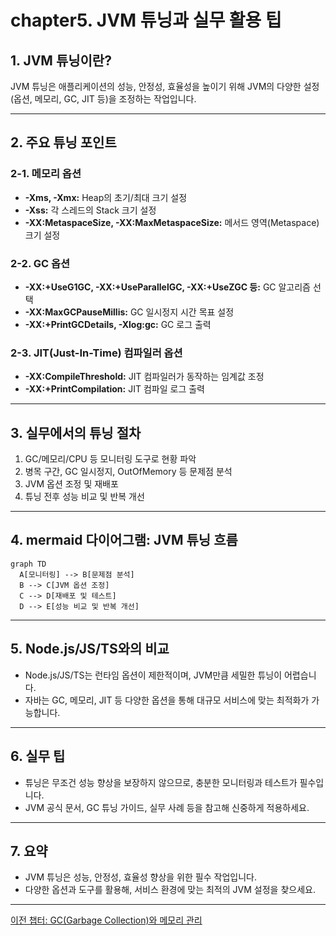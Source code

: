 # chapter5. JVM 튜닝과 실무 활용 팁

## 1. JVM 튜닝이란?
JVM 튜닝은 애플리케이션의 성능, 안정성, 효율성을 높이기 위해 JVM의 다양한 설정(옵션, 메모리, GC, JIT 등)을 조정하는 작업입니다.

---

## 2. 주요 튜닝 포인트

### 2-1. 메모리 옵션
- **-Xms, -Xmx:** Heap의 초기/최대 크기 설정
- **-Xss:** 각 스레드의 Stack 크기 설정
- **-XX:MetaspaceSize, -XX:MaxMetaspaceSize:** 메서드 영역(Metaspace) 크기 설정

### 2-2. GC 옵션
- **-XX:+UseG1GC, -XX:+UseParallelGC, -XX:+UseZGC 등:** GC 알고리즘 선택
- **-XX:MaxGCPauseMillis:** GC 일시정지 시간 목표 설정
- **-XX:+PrintGCDetails, -Xlog:gc:** GC 로그 출력

### 2-3. JIT(Just-In-Time) 컴파일러 옵션
- **-XX:CompileThreshold:** JIT 컴파일러가 동작하는 임계값 조정
- **-XX:+PrintCompilation:** JIT 컴파일 로그 출력

---

## 3. 실무에서의 튜닝 절차
1. GC/메모리/CPU 등 모니터링 도구로 현황 파악
2. 병목 구간, GC 일시정지, OutOfMemory 등 문제점 분석
3. JVM 옵션 조정 및 재배포
4. 튜닝 전후 성능 비교 및 반복 개선

---

## 4. mermaid 다이어그램: JVM 튜닝 흐름
```mermaid
graph TD
  A[모니터링] --> B[문제점 분석]
  B --> C[JVM 옵션 조정]
  C --> D[재배포 및 테스트]
  D --> E[성능 비교 및 반복 개선]
```

---

## 5. Node.js/JS/TS와의 비교
- Node.js/JS/TS는 런타임 옵션이 제한적이며, JVM만큼 세밀한 튜닝이 어렵습니다.
- 자바는 GC, 메모리, JIT 등 다양한 옵션을 통해 대규모 서비스에 맞는 최적화가 가능합니다.

---

## 6. 실무 팁
- 튜닝은 무조건 성능 향상을 보장하지 않으므로, 충분한 모니터링과 테스트가 필수입니다.
- JVM 공식 문서, GC 튜닝 가이드, 실무 사례 등을 참고해 신중하게 적용하세요.

---

## 7. 요약
- JVM 튜닝은 성능, 안정성, 효율성 향상을 위한 필수 작업입니다.
- 다양한 옵션과 도구를 활용해, 서비스 환경에 맞는 최적의 JVM 설정을 찾으세요.

---

[이전 챕터: GC(Garbage Collection)와 메모리 관리](./chapter4.%20GC-GarbageCollection-%EB%A9%94%EB%AA%A8%EB%A6%AC%EA%B4%80%EB%A6%AC.md)

